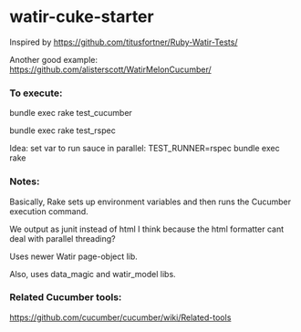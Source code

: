 # watir-cuke-starter

Inspired by https://github.com/titusfortner/Ruby-Watir-Tests/

Another good example:  https://github.com/alisterscott/WatirMelonCucumber/

### To execute:

bundle exec rake test_cucumber

bundle exec rake test_rspec

Idea: set var to run sauce in parallel:
TEST_RUNNER=rspec bundle exec rake


### Notes:

Basically, Rake sets up environment variables and then runs the Cucumber execution command.

We output as junit instead of html I think because the html formatter cant deal with parallel threading?

Uses newer Watir page-object lib.

Also, uses data_magic and watir_model libs.

### Related Cucumber tools:

https://github.com/cucumber/cucumber/wiki/Related-tools

